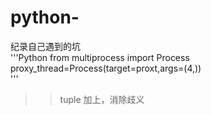 # python-
纪录自己遇到的坑<br>
'''Python
from multiprocess import Process<br>
proxy_thread=Process(target=proxt,args=(4,))<br>
'''
>>tuple 加上，消除歧义<br>
